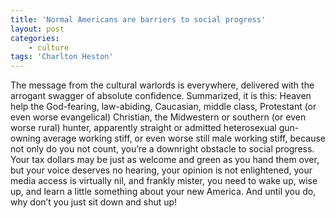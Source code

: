 ```yaml
---
title: 'Normal Americans are barriers to social progress'
layout: post
categories:
    - culture
tags: 'Charlton Heston'
---
```


The message from the cultural warlords is everywhere, delivered with the arrogant swagger of absolute confidence. Summarized, it is this: Heaven help the God-fearing, law-abiding, Caucasian, middle class, Protestant (or even worse evangelical) Christian, the Midwestern or southern (or even worse rural) hunter, apparently straight or admitted heterosexual gun-owning average working stiff, or even worse still male working stiff, because not only do you not count, you’re a downright obstacle to social progress. Your tax dollars may be just as welcome and green as you hand them over, but your voice deserves no hearing, your opinion is not enlightened, your media access is virtually nil, and frankly mister, you need to wake up, wise up, and learn a little something about your new America. And until you do, why don’t you just sit down and shut up!